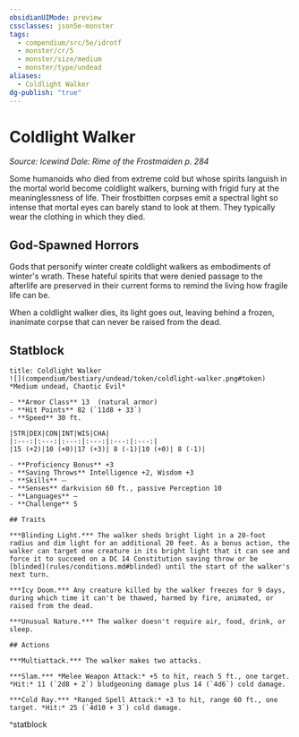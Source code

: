 ```yaml
---
obsidianUIMode: preview
cssclasses: json5e-monster
tags:
  - compendium/src/5e/idrotf
  - monster/cr/5
  - monster/size/medium
  - monster/type/undead
aliases:
  - Coldlight Walker
dg-publish: "true"
---
```

# Coldlight Walker
*Source: Icewind Dale: Rime of the Frostmaiden p. 284*  

Some humanoids who died from extreme cold but whose spirits languish in the mortal world become coldlight walkers, burning with frigid fury at the meaninglessness of life. Their frostbitten corpses emit a spectral light so intense that mortal eyes can barely stand to look at them. They typically wear the clothing in which they died.

## God-Spawned Horrors

Gods that personify winter create coldlight walkers as embodiments of winter's wrath. These hateful spirits that were denied passage to the afterlife are preserved in their current forms to remind the living how fragile life can be.

When a coldlight walker dies, its light goes out, leaving behind a frozen, inanimate corpse that can never be raised from the dead.

## Statblock

```ad-statblock
title: Coldlight Walker
![](compendium/bestiary/undead/token/coldlight-walker.png#token)
*Medium undead, Chaotic Evil*

- **Armor Class** 13  (natural armor)
- **Hit Points** 82 (`11d8 + 33`)
- **Speed** 30 ft.

|STR|DEX|CON|INT|WIS|CHA|
|:---:|:---:|:---:|:---:|:---:|:---:|
|15 (+2)|10 (+0)|17 (+3)| 8 (-1)|10 (+0)| 8 (-1)|

- **Proficiency Bonus** +3
- **Saving Throws** Intelligence +2, Wisdom +3
- **Skills** ⏤
- **Senses** darkvision 60 ft., passive Perception 10
- **Languages** —
- **Challenge** 5

## Traits

***Blinding Light.*** The walker sheds bright light in a 20-foot radius and dim light for an additional 20 feet. As a bonus action, the walker can target one creature in its bright light that it can see and force it to succeed on a DC 14 Constitution saving throw or be [blinded](rules/conditions.md#blinded) until the start of the walker's next turn.

***Icy Doom.*** Any creature killed by the walker freezes for 9 days, during which time it can't be thawed, harmed by fire, animated, or raised from the dead.

***Unusual Nature.*** The walker doesn't require air, food, drink, or sleep.

## Actions

***Multiattack.*** The walker makes two attacks.

***Slam.*** *Melee Weapon Attack:* +5 to hit, reach 5 ft., one target. *Hit:* 11 (`2d8 + 2`) bludgeoning damage plus 14 (`4d6`) cold damage.

***Cold Ray.*** *Ranged Spell Attack:* +3 to hit, range 60 ft., one target. *Hit:* 25 (`4d10 + 3`) cold damage.
```
^statblock